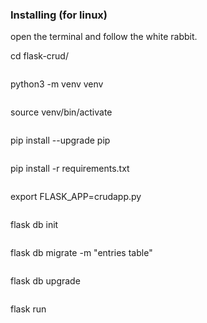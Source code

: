 
### Installing (for linux)

open the terminal and follow the white rabbit.

cd flask-crud/
```
```
python3 -m venv venv
```
```
source venv/bin/activate
```
```
pip install --upgrade pip
```
```
pip install -r requirements.txt
```
```
export FLASK_APP=crudapp.py
```
```
flask db init
```
```
flask db migrate -m "entries table"
```
```
flask db upgrade
```
```
flask run
```